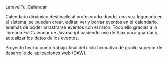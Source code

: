 LaravelFullCalendar

Calendario dinámico destinado al profesorado donde, una vez logueado en el sistema, se pueden crear, editar, ver y borrar eventos en el calendario, además de poder arrastrarse eventos con el ratón. Todo ello gracias a la librearia FullCalendar de Javascript haciendo uso de Ajax para guardar y actualizar los datos de los eventos.

Proyecto hecho como trabajo final del ciclo formativo de grado superior de desarrollo de aplicaciones web (DAW).
